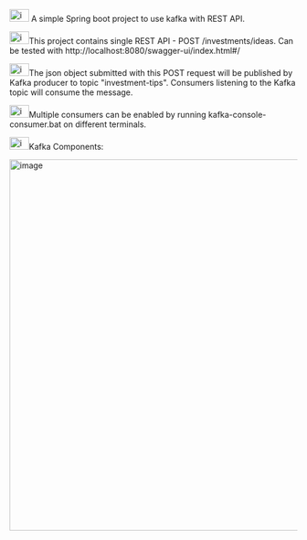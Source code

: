 <img width="34" height="22" alt="image" src="https://github.com/user-attachments/assets/42b45288-3b3e-4167-b102-3dc67d95fef4" /> A simple Spring boot project to use kafka with REST API.

<img width="34" height="22" alt="image" src="https://github.com/user-attachments/assets/42b45288-3b3e-4167-b102-3dc67d95fef4" />This project contains single REST API - POST /investments/ideas. Can be tested with http://localhost:8080/swagger-ui/index.html#/

<img width="34" height="22" alt="image" src="https://github.com/user-attachments/assets/42b45288-3b3e-4167-b102-3dc67d95fef4" />The json object submitted with this POST request will be published by Kafka producer to topic "investment-tips". Consumers listening to the Kafka topic will consume the message.

<img width="34" height="22" alt="image" src="https://github.com/user-attachments/assets/42b45288-3b3e-4167-b102-3dc67d95fef4" />Multiple consumers can be enabled by running kafka-console-consumer.bat on different terminals.

<img width="34" height="22" alt="image" src="https://github.com/user-attachments/assets/42b45288-3b3e-4167-b102-3dc67d95fef4" />Kafka Components:

<img width="1099" height="650" alt="image" src="https://github.com/user-attachments/assets/1fa8b0fa-fbdc-47d1-af8c-46341177f736" />
